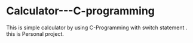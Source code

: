 # Calculator---C-programming

This is simple calculator by using C-Programming with switch statement .
this is Personal project.
